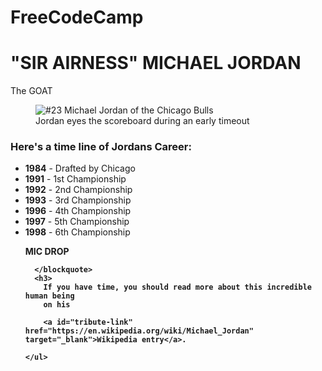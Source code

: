 # FreeCodeCamp
<main id="main">
  <h1 id="title">"SIR AIRNESS" MICHAEL JORDAN</h1>
  <p>The GOAT</p>
  <figure id="img-div">
    <img id="image" src="https://dominicantoday.com/wp-content/uploads/2020/11/Michael-Jordan.jpg" alt="#23 Michael Jordan of the Chicago Bulls" /img>
    <figcaption id="img-caption">
      Jordan eyes the scoreboard during an early timeout
    </figcaption>
  </figure>
  <section id="tribute-info">
    <h3 id="headline">Here's a time line of Jordans Career:</h3>
    <ul>
      <li><strong>1984</strong> - Drafted by Chicago </li>
      <li>
        <strong>1991</strong> - 1st Championship
      </li>
      <li>
        <strong>1992</strong> - 2nd Championship
      </li>
      <li>
        <strong>1993</strong> - 3rd Championship
      </li>
      <li>
        <strong>1996</strong> - 4th Championship
      </li>
      <li>
        <strong>1997</strong> - 5th Championship
      </li>
      <li>
        <strong>1998</strong> - 6th Championship
      </li>
      <p>
        <strong>MIC DROP<strong>
      </p>

      </blockquote>
      <h3>
        If you have time, you should read more about this incredible human being
        on his

        <a id="tribute-link" href="https://en.wikipedia.org/wiki/Michael_Jordan" target="_blank">Wikipedia entry</a>.

    </ul>

  </section>
</main>
